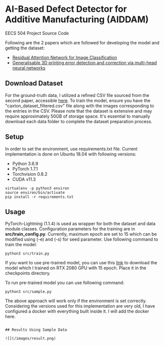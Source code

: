 # AI-Based Defect Detector for Additive Manufacturing (AIDDAM) 
EECS 504 Project Source Code

Following are the 2 papers which are followed for developing the model and getting the dataset:
- [Residual Attention Network for Image Classification](MHResAttNet-dataset_full-04122023-epoch=14-val_loss=3.17-val_acc=0.64.ckpt)
- [Generalisable 3D printing error detection and correction via multi-head neural networks](https://www.nature.com/articles/s41467-022-31985-y)

## Download Dataset
For the ground-truth data, I utilized a refined CSV file sourced from the second paper, accessible [here](https://www.repository.cam.ac.uk/items/6d77cd6d-8569-4bf4-9d5f-311ad2a49ac8).
To train the model, ensure you have the "caxton_dataset_filtered.csv" file along with the images corresponding to the entries in the CSV. Please note that the dataset is extensive and may require approximately 50GB of storage space. It's essential to manually download each data folder to complete the dataset preparation process.

## Setup
In order to set the environment, use requirements.txt file. Current implementation is done on Ubuntu 18.04 with following versions:
- Python 3.6.9
- PyTorch 1.7.1
- Torchvision 0.8.2
- CUDA v11.3

```
virtualenv -p python3 environ
source environ/bin/activate
pip install -r requirements.txt
```

## Usage
PyTorch-Lightning (1.1.4) is used as wrapper for both the dataset and data module classes. Configuration parameters for the training are in **src/train_config.py**. 
Currently, maximum epoch are set to 15 which can be modified using (-e) and (-s) for seed parameter. Use following command to train the model:
```
python3 src/train.py
```

If you want to use pre-trained model, you can use this [link](https://drive.google.com/file/d/1IqC9cNaDSQz8aydt-Dmxj-BfH6-mCg2t/view?usp=sharing) to download the model which I trained on RTX 2080 GPU with 15 epoch. Place it in the checkpoints directory.

To run pre-trained model you can use following command:
```
python3 src/sample.py
```
The above approach will work only if the environment is set correctly. Considering the versions used for this implementation are very old, I have configured a docker with everything built inside it. I will add the docker here.
```

## Results Using Sample Data

![](/images/result.png)




